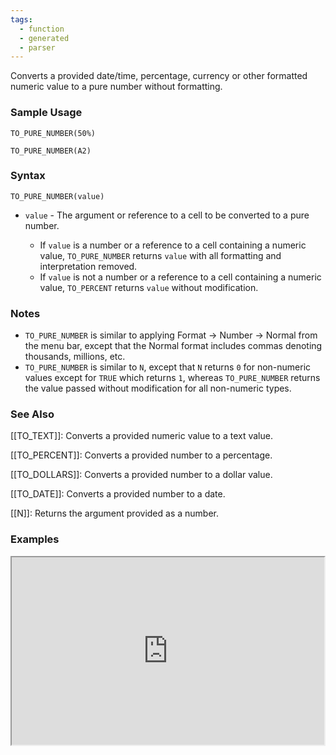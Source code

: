 ```yaml
---
tags:
  - function
  - generated
  - parser
---
```


Converts a provided date/time, percentage, currency or other formatted numeric value to a pure number without formatting.

### Sample Usage

`TO_PURE_NUMBER(50%)`

`TO_PURE_NUMBER(A2)`

### Syntax

`TO_PURE_NUMBER(value)`

* `value` - The argument or reference to a cell to be converted to a pure number.

  + If `value` is a number or a reference to a cell containing a numeric value, `TO_PURE_NUMBER` returns `value` with all formatting and interpretation removed.
  + If `value` is not a number or a reference to a cell containing a numeric value, `TO_PERCENT` returns `value` without modification.

### Notes

* `TO_PURE_NUMBER` is similar to applying Format -> Number -> Normal from the menu bar, except that the Normal format includes commas denoting thousands, millions, etc.
* `TO_PURE_NUMBER` is similar to `N`, except that `N` returns `0` for non-numeric values except for `TRUE` which returns `1`, whereas `TO_PURE_NUMBER` returns the value passed without modification for all non-numeric types.

### See Also

[[TO_TEXT]]: Converts a provided numeric value to a text value.

[[TO_PERCENT]]: Converts a provided number to a percentage.

[[TO_DOLLARS]]: Converts a provided number to a dollar value.

[[TO_DATE]]: Converts a provided number to a date.

[[N]]: Returns the argument provided as a number.

### Examples

<iframe height="300" src="https://docs.google.com/spreadsheet/pub?key=0As3tAuweYU9QdDNyMEIzek1OdEdqTndCeEJ3NC1ZU1E&amp;output=html" width="500"></iframe>